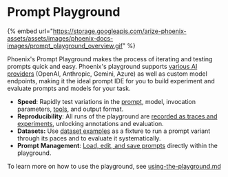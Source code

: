 # Prompt Playground

{% embed url="https://storage.googleapis.com/arize-phoenix-assets/assets/images/phoenix-docs-images/prompt_playground_overview.gif" %}

Phoenix's Prompt Playground makes the process of iterating and testing prompts quick and easy. Phoenix's playground supports [various AI providers](../how-to-prompts/configure-ai-providers.md) (OpenAI, Anthropic, Gemini, Azure) as well as custom model endpoints, making it the ideal prompt IDE for you to build experiment and evaluate prompts and models for your task.

* **Speed**: Rapidly test variations in the [prompt](https://app.gitbook.com/s/fqGNxHHFrgwnCxgUBNsJ/prompt-engineering/prompts-concepts#prompt), model, invocation parameters, [tools](https://app.gitbook.com/s/fqGNxHHFrgwnCxgUBNsJ/prompt-engineering/prompts-concepts#tools), and output format.
* **Reproducibility**: All runs of the playground are [recorded as traces and experiments](../how-to-prompts/using-the-playground.md#playground-traces), unlocking annotations and evaluation.
* **Datasets:** Use [dataset examples](../how-to-prompts/test-a-prompt.md) as a fixture to run a prompt variant through its paces and to evaluate it systematically.
* **Prompt** **Management**:  [Load, edit, and save prompts](prompt-management.md) directly within the playground.

To learn more on how to use the playground, see [using-the-playground.md](../how-to-prompts/using-the-playground.md "mention")
